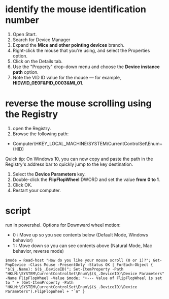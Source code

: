 # identify the mouse identification number

1. Open Start.
2. Search for Device Manager
3. Expand the **Mice and other pointing devices** branch.
4. Right-click the mouse that you're using, and select the Properties option.
5. Click on the Details tab.
6. Use the "Property" drop-down menu and choose the **Device instance path** option.
1. Note the VID ID value for the mouse — for example, **HID\VID_0E0F&PID_0003&MI_01**.

# reverse the mouse scrolling using the Registry

1. open the Registry.
1. Browse the following path:
- Computer\HKEY_LOCAL_MACHINE\SYSTEM\CurrentControlSet\Enum\+(HID)

Quick tip: On Windows 10, you can now copy and paste the path in the Registry's address bar to quickly jump to the key destination.

1. Select the **Device Parameters** key.
1. Double-click the **FlipFlopWheel** DWORD and set the value **from 0 to 1**.
1. Click OK.
1. Restart your computer.

# script

run in powershel. Options for Downward wheel motion:
- 0 : Move up so you see contents below (Default Mode, Windows behavior)
- 1 : Move down so you can see contents above (Natural Mode, Mac behavior, reverse mode)

```
$mode = Read-host "How do you like your mouse scroll (0 or 1)?"; Get-PnpDevice -Class Mouse -PresentOnly -Status OK | ForEach-Object { "$($_.Name): $($_.DeviceID)"; Set-ItemProperty -Path "HKLM:\SYSTEM\CurrentControlSet\Enum\$($_.DeviceID)\Device Parameters" -Name FlipFlopWheel -Value $mode; "+--- Value of FlipFlopWheel is set to " + (Get-ItemProperty -Path "HKLM:\SYSTEM\CurrentControlSet\Enum\$($_.DeviceID)\Device Parameters").FlipFlopWheel + "`n" }
```
